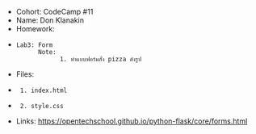 - Cohort: CodeCamp #11
- Name: Don Klanakin
- Homework:
-     Lab3: Form
            Note:
                  1. ทำแบบฟอร์มสั่ง pizza ดังรูป

- Files:
-      1. index.html
-      2. style.css

- Links:
      https://opentechschool.github.io/python-flask/core/forms.html
